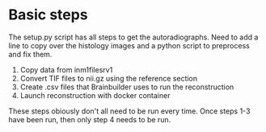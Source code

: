 # Basic steps
The setup.py script has all steps to get the autoradiographs. Need to add a line to copy over the histology images and a python script to preprocess and fix them.

1. Copy data from inm1filesrv1
2. Convert TIF files to nii.gz using the reference section
3. Create .csv files that Brainbuilder uses to run the reconstruction
4. Launch reconstruction with docker container

These steps obiously don't all need to be run every time. Once steps 1-3 have been run, then only step 4 needs to be run.
